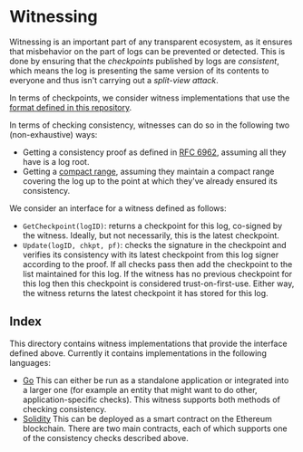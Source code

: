 Witnessing
============

Witnessing is an important part of any transparent ecosystem, as it ensures that
misbehavior on the part of logs can be prevented or detected. This is done by
ensuring that the _checkpoints_ published by logs are _consistent_, which means 
the log is presenting the same version of its contents to everyone and
thus isn't carrying out a _split-view attack_.

In terms of checkpoints, we consider witness implementations that use the
[format defined in this
repository](https://github.com/google/trillian-examples/tree/master/formats/log).

In terms of checking consistency, witnesses can do so in the following two 
(non-exhaustive) ways:
- Getting a consistency proof as defined in [RFC
  6962](https://datatracker.ietf.org/doc/html/rfc6962#section-2.1.2), assuming 
  all they have is a log root.
- Getting a [compact range](https://arxiv.org/pdf/2011.04551.pdf), assuming they 
  maintain a compact range covering the log up to the point at which 
  they've already ensured its consistency.

We consider an interface for a witness defined as follows:

- `GetCheckpoint(logID)`: returns a checkpoint for this log, co-signed by the
  witness.  Ideally, but not necessarily, this is the latest checkpoint.
- `Update(logID, chkpt, pf)`: checks the signature in the checkpoint and verifies 
  its consistency with its latest checkpoint from this log signer according to 
  the proof.  If all checks pass then add the checkpoint to the list maintained
  for this log. If the witness has no previous checkpoint for this log then this
  checkpoint is considered trust-on-first-use.  Either way, the witness
  returns the latest checkpoint it has stored for this log.

Index
--------------------------

This directory contains witness implementations that provide the interface
defined above.  Currently it contains implementations in the following languages:

- [Go](golang) 
  This can either be run as a standalone application or integrated
  into a larger one (for example an entity that might want to do other,
  application-specific checks).  This witness supports both methods of checking
  consistency.
- [Solidity](ethereum) 
  This can be deployed as a smart contract on the Ethereum blockchain.  There are 
  two main contracts, each of which supports one of the consistency checks 
  described above.

